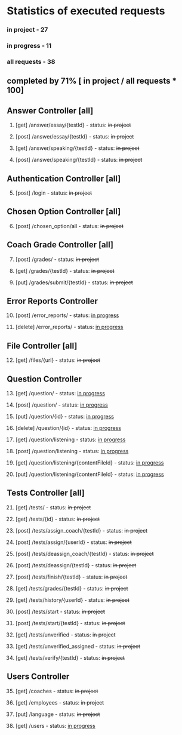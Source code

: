 # Statistics of executed requests

### in project   - 27
### in progress  - 11
### all requests - 38

## completed by 71% [ in project / all requests * 100]


## Answer Controller [all] 
  1) [get] /answer/essay/{testId}     - status: ~~in project~~
  
  2) [post] /answer/essay/{testId}    - status: ~~in project~~

  3) [get] /answer/speaking/{testId}  - status: ~~in project~~
  
  4) [post] /answer/speaking/{testId} - status: ~~in project~~

## Authentication Controller [all]
  5) [post] /login - status:  ~~in project~~

## Chosen Option Controller [all]
  6) [post] /chosen_option/all - status:  ~~in project~~

## Coach Grade Controller [all]
  7) [post] /grades/        - status:  ~~in project~~
  
  8) [get] /grades/{testId} - status:  ~~in project~~
  
  9) [put] /grades/submit/{testId} - status:  ~~in project~~
 
## Error Reports Controller
 10) [post] /error_reports/   - status: <ins>in progress</ins>
  
 11) [delete] /error_reports/ - status: <ins>in progress</ins>

## File Controller [all]
 12) [get] /files/{url} - status:  ~~in project~~

## Question Controller
 13) [get]  /question/          - status: <ins>in progress</ins>
  
 14) [post] /question/          - status: <ins>in progress</ins>
  
 15) [put]  /question/{id}      - status: <ins>in progress</ins>
  
 16) [delete]  /question/{id}   - status: <ins>in progress</ins>

 17) [get] /question/listening  - status: <ins>in progress</ins>
  
 18) [post] /question/listening - status: <ins>in progress</ins>

 19) [get] /question/listening/{contentFileId} - status: <ins>in progress</ins>
  
 20) [put] /question/listening/{contentFileId} - status: <ins>in progress</ins>

## Tests Controller [all]
 21) [get] /tests/         - status:  ~~in project~~
  
 22) [get] /tests/{id}     - status:  ~~in project~~
  
 23) [post] /tests/assign_coach/{testId}   - status:  ~~in project~~
  
 24) [post] /tests/assign/{userId}         - status:  ~~in project~~

 25) [post] /tests/deassign_coach/{testId} - status:  ~~in project~~
  
 26) [post] /tests/deassign/{testId}       - status:  ~~in project~~

 27) [post] /tests/finish/{testId}  - status:  ~~in project~~
  
 28) [get]  /tests/grades/{testId}  - status:  ~~in project~~
  
 29) [get]  /tests/history/{userId} - status:  ~~in project~~

 30) [post] /tests/start          - status:  ~~in project~~
  
 31) [post] /tests/start/{testId} - status:  ~~in project~~

 32) [get] /tests/unverified          - status:  ~~in project~~
  
 33) [get] /tests/unverified_assigned - status: ~~in project~~
  
 34) [get] /tests/verify/{testId}     - status:  ~~in project~~

## Users Controller
 35) [get] /coaches   - status:  ~~in project~~
  
 36) [get] /employees - status:  ~~in project~~ 
  
 37) [put] /language  - status:  ~~in project~~
  
 38) [get] /users     - status: <ins>in progress</ins>



